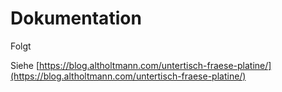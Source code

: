 # Dokumentation

Folgt

Siehe [https://blog.altholtmann.com/untertisch-fraese-platine/](https://blog.altholtmann.com/untertisch-fraese-platine/)
